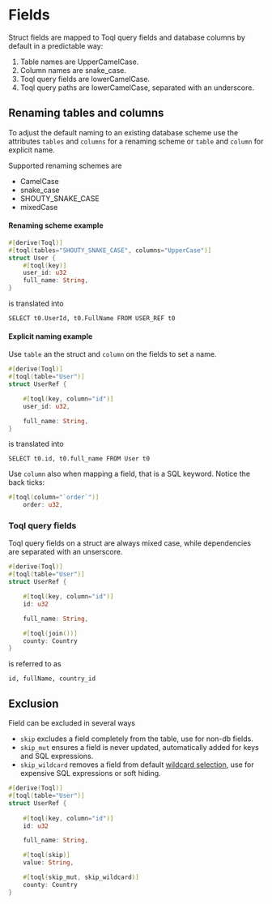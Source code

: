 
# Fields
Struct fields are mapped to Toql query fields and database columns by default in a predictable way:
1. Table names are UpperCamelCase.
2. Column names are snake_case.
3. Toql query fields are lowerCamelCase.
4. Toql query paths are lowerCamelCase, separated with an underscore.


## Renaming tables and columns
To adjust the default naming to an existing database scheme use the attributes `tables` and `columns` for a renaming scheme or `table` and `column` for explicit name.

Supported renaming schemes are 
- CamelCase
- snake_case
- SHOUTY\_SNAKE\_CASE
- mixedCase

#### Renaming scheme example
```rust
#[derive(Toql)]
#[toql(tables="SHOUTY_SNAKE_CASE", columns="UpperCase")]
struct User {
	#[toql(key)]
  	user_id: u32
	full_name: String,
}
```
is translated into 

`SELECT t0.UserId, t0.FullName FROM USER_REF t0`

#### Explicit naming example
Use `table` an the struct and `column` on the fields to set a name.

```rust
#[derive(Toql)]
#[toql(table="User")]
struct UserRef {

	#[toql(key, column="id")]
	user_id: u32,

	full_name: String,
}
```
is translated into 

`SELECT t0.id, t0.full_name FROM User t0`

Use `column` also when mapping a field, that is a SQL keyword. Notice the back ticks:
```rust
#[toql(column="`order`")]
	order: u32,
```

### Toql query fields

Toql query fields on a struct are always mixed case, while dependencies are separated with an unserscore.

```rust
#[derive(Toql)]
#[toql(table="User")]
struct UserRef {

	#[toql(key, column="id")]
	id: u32

	full_name: String,

	#[toql(join())]
	county: Country
}
```
is referred to as

`id, fullName, country_id`



## Exclusion
Field can be excluded in several ways
- `skip` excludes a field completely from the table, use for non-db fields.
- `skip_mut` ensures a field is never updated, automatically added for keys and SQL expressions.
- `skip_wildcard` removes a field from default [wildcard selection](../5-query-language/2-select.md), use for expensive SQL expressions or soft hiding.


```rust
#[derive(Toql)]
#[toql(table="User")]
struct UserRef {
	
	#[toql(key, column="id")]
	id: u32

	full_name: String,

	#[toql(skip)]
	value: String,

	#[toql(skip_mut, skip_wildcard)]
	county: Country
}
```
